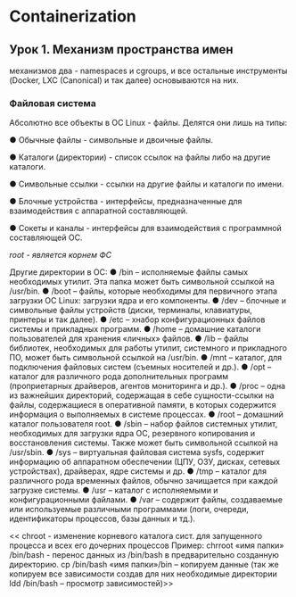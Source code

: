 # Containerization

## Урок 1. Механизм пространства имен


механизмов два - namespaces и cgroups, и все остальные инструменты (Docker, LXC (Canonical) и так далее) основываются на них.

### Файловая система

Абсолютно все объекты в ОС Linux - файлы. Делятся они лишь на типы:

● Обычные файлы - символьные и двоичные файлы.

● Каталоги (директории) - список ссылок на файлы либо на другие каталоги.

● Символьные ссылки - ссылки на другие файлы и каталоги по имени. 

● Блочные устройства - интерфейсы, предназначенные для взаимодействия с аппаратной составляющей. 

● Сокеты и каналы - интерфейсы для взаимодействия с программной составляющей ОС.


*root - является корнем ФС*

Другие директории в ОС:
● /bin –  исполняемые файлы самых необходимых утилит. Эта папка может быть символьной ссылкой на /usr/bin.
● /boot – файлы, которые необходимы для первичного этапа загрузки ОС Linux: загрузки ядра и его компоненты.
● /dev –  блочные и символьные файлы устройств (диски, терминалы, клавиатуры, принтеры и так далее).
● /etc – хнабор конфигурационных файлов системы и прикладных программ.
● /home – домашние каталоги пользователей для хранения «личных» файлов.
● /lib – файлы библиотек, необходимых для работы утилит, системного и прикладного ПО, может быть символьной ссылкой на /usr/bin.
● /mnt – каталог, для подключения файловых систем (съемных носителей и др.).
● /opt – каталог для различного рода дополнительных программ (проприетарных драйверов, агентов мониторинга и др.).
● /proc – одна из важнейших директорий, содержащая в себе сущности-ссылки на файлы, содержащиеся в оперативной памяти, в которых содержится информация о выполняемых в системе процессах.
● /root – домашний каталог пользователя root. 
● /sbin – набор файлов системных утилит, необходимых для загрузки ядра ОС, резервного копирования и восстановления системы. Также может быть символьной ссылкой на /usr/sbin.
● /sys – виртуальная файловая система sysfs, содержит информацию об аппаратном обеспечении (ЦПУ, ОЗУ, дисках, сетевых устройствах), драйверах, ядре системы и др.
● /tmp – каталог для различного рода временных файлов, обычно зачищается при каждой загрузке системы.
● /usr – каталог с исполняемыми и конфигурационными файлами.
● /var – содержит файлы, создаваемые или используемые различными программами (логи, очереди, идентификаторы процессов, базы данных и тд.).

<< chroot - изменение корневого каталога сист. для запущенного процесса и всех его дочерних процессов
Пример:
chrroot  «имя папки»  /bin/bash - перенос данных из /bin/bash в предварительно созданную директорию.
cp  /bin/bash  «имя папки»/bin – копируем данные (так же копируем все зависимости создав для них необходимые директории ldd  /bin/bash – просмотр зависимостей)>>

